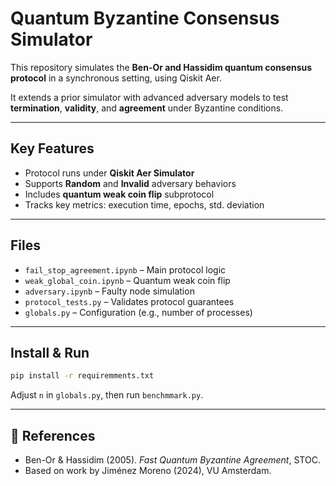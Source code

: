 # Quantum Byzantine Consensus Simulator

This repository simulates the **Ben-Or and Hassidim quantum consensus protocol** in a synchronous setting, using Qiskit Aer.

It extends a prior simulator with advanced adversary models to test **termination**, **validity**, and **agreement** under Byzantine conditions.

---

## Key Features

- Protocol runs under **Qiskit Aer Simulator**
- Supports **Random** and **Invalid** adversary behaviors
- Includes **quantum weak coin flip** subprotocol
- Tracks key metrics: execution time, epochs, std. deviation

---

## Files

- `fail_stop_agreement.ipynb` – Main protocol logic
- `weak_global_coin.ipynb` – Quantum weak coin flip
- `adversary.ipynb` – Faulty node simulation
- `protocol_tests.py` – Validates protocol guarantees
- `globals.py` – Configuration (e.g., number of processes)

---

## Install & Run

```bash
pip install -r requiremments.txt
```

Adjust `n` in `globals.py`, then run `benchmmark.py`.

---

## 📖 References

- Ben-Or & Hassidim (2005). *Fast Quantum Byzantine Agreement*, STOC.
- Based on work by Jiménez Moreno (2024), VU Amsterdam.
